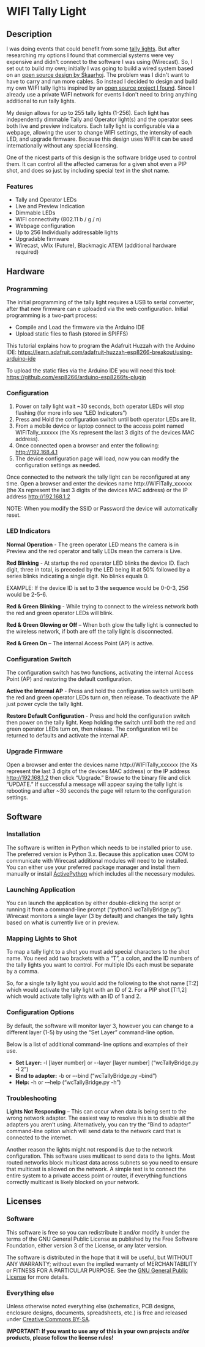 # WIFI Tally Light 

## Description
I was doing events that could benefit from some [tally lights]( https://en.wikipedia.org/wiki/Tally_light). But after researching my options I found that commercial systems were vey expensive and didn't connect to the software I was using (Wirecast). So, I set out to build my own; initially I was going to build a wired system based on an [open source design by Skaarhoj]( http://skaarhoj.com/designs/tally-box-system). The problem was I didn't want to have to carry and run more cables. So instead I decided to design and build my own WIFI tally lights inspired by an [open source project I found](https://github.com/henne-/wifitally). Since I already use a private WIFI network for events I don't need to bring anything additional to run tally lights.

My design allows for up to 255 tally lights (1-256). Each light has independently dimmable Tally and Operator light(s) and the operator sees both live and preview indicators. Each tally light is configurable via a webpage, allowing the user to change WIFI settings, the intensity of each LED, and upgrade firmware. Because this design uses WIFI it can be used internationally without any special licensing. 

One of the nicest parts of this design is the software bridge used to control them. It can control all the affected cameras for a given shot even a PIP shot, and does so just by including special text in the shot name. 

### Features
* Tally and Operator LEDs
* Live and Preview Indication
* Dimmable LEDs
* WIFI connectivity (802.11 b / g / n)
* Webpage configuration
* Up to 256 Individually addressable lights
* Upgradable firmware
* Wirecast, vMix (Future), Blackmagic ATEM (additional hardware required)

## Hardware
### Programming
The initial programming of the tally light requires a USB to serial converter, after that new firmware can e uploaded via the web configuration. Initial programming is a two-part process: 
* Compile and Load the firmware via the Arduino IDE
* Upload static files to flash (stored in SPIFFS)

This tutorial explains how to program the Adafruit Huzzah with the Arduino IDE: https://learn.adafruit.com/adafruit-huzzah-esp8266-breakout/using-arduino-ide

To upload the static files via the Arduino IDE you will need this tool: https://github.com/esp8266/arduino-esp8266fs-plugin

### Configuration
1. Power on tally light wait ~30 seconds, both operator LEDs will stop flashing (for more info see “LED Indicators”)
2. Press and Hold the configuration switch until both operator LEDs are lit.
3. From a mobile device or laptop connect to the access point named WIFITally_xxxxxx (the Xs represent the last 3 digits of the devices MAC address).
4. Once connected open a browser and enter the following: http://192.168.4.1
5. The device configuration page will load, now you can modify the configuration settings as needed.

Once connected to the network the tally light can be reconfigured at any time. Open a browser and enter the devices name http://WIFITally_xxxxxx (the Xs represent the last 3 digits of the devices MAC address) or the IP address http://192.168.1.2

NOTE: When you modify the SSID or Password the device will automatically reset.

### LED Indicators
**Normal Operation** - The green operator LED means the camera is in Preview and the red operator and tally LEDs mean the camera is Live. 

**Red Blinking** - At startup the red operator LED blinks the device ID. Each digit, three in total, is preceded by the LED being lit at 50% followed by a series blinks indicating a single digit. No blinks equals 0. 

EXAMPLE: If the device ID is set to 3 the sequence would be 0-0-3, 256 would be 2-5-6.

**Red & Green Blinking** - While trying to connect to the wireless network both the red and green operator LEDs will blink. 

**Red & Green Glowing or Off** – When both glow the tally light is connected to the wireless network, if both are off the tally light is disconnected.  

**Red & Green On** – The internal Access Point (AP) is active. 

### Configuration Switch
The configuration switch has two functions, activating the internal Access Point (AP) and restoring the default configuration. 

**Active the Internal AP** - Press and hold the configuration switch until both the red and green operator LEDs turn on, then release. To deactivate the AP just power cycle the tally light. 

**Restore Default Configuration** - Press and hold the configuration switch then power on the tally light. Keep holding the switch until both the red and green operator LEDs turn on, then release. The configuration will be returned to defaults and activate the internal AP.

### Upgrade Firmware
Open a browser and enter the devices name http://WIFITally_xxxxxx (the Xs represent the last 3 digits of the devices MAC address) or the IP address http://192.168.1.2 then click “Upgrade.” Browse to the binary file and click “UPDATE.” If successful a message will appear saying the tally light is rebooting and after ~30 seconds the page will return to the configuration settings.

## Software
### Installation
The software is written in Python which needs to be installed prior to use. The preferred version is Python 3.x. Because this application uses COM to communicate with Wirecast additional modules will need to be installed. You can either use your preferred package manager and install them manually or install [ActivePython]( https://www.activestate.com/activepython/downloads) which includes all the necessary modules. 
### Launching Application
You can launch the application by either double-clicking the script or running it from a command-line prompt (“python3 wcTallyBridge.py”). Wirecast monitors a single layer (3 by default) and changes the tally lights based on what is currently live or in preview. 
### Mapping Lights to Shot
To map a tally light to a shot you must add special characters to the shot name. You need add two brackets with a “T”, a colon, and the ID numbers of the tally lights you want to control. For multiple IDs each must be separate by a comma. 

So, for a single tally light you would add the following to the shot name [T:2] which would activate the tally light with an ID of 2. For a PIP shot [T:1,2] which would activate tally lights with an ID of 1 and 2. 

### Configuration Options
By default, the software will monitor layer 3, however you can change to a different layer (1-5) by using the “Set Layer” command-line option. 

Below is a list of additional command-line options and examples of their use. 
* **Set Layer:** -l [layer number] or --layer [layer number] (“wcTallyBridge.py -l 2”)
* **Bind to adapter:** -b or –-bind  (“wcTallyBridge.py –bind”)
* **Help:** -h or -–help  (“wcTallyBridge.py -h”)

### Troubleshooting
**Lights Not Responding** – This can occur when data is being sent to the wrong network adapter. The easiest way to resolve this is to disable all the adapters you aren’t using. Alternatively, you can try the “Bind to adapter” command-line option which will send data to the network card that is connected to the internet. 

Another reason the lights might not respond is due to the network configuration. This software uses multicast to send data to the lights. Most routed networks block multicast data across subnets so you need to ensure that multicast is allowed on the network. A simple test is to connect the entire system to a private access point or router, if everything functions correctly multicast is likely blocked on your network.

## Licenses
### Software
This software is free so you can redistribute it and/or modify it under the terms of the GNU General Public License as published by the Free Software Foundation, either version 3 of the License, or any later version.

The software is distributed in the hope that it will be useful, but WITHOUT ANY WARRANTY; without even the implied warranty of MERCHANTABILITY or FITNESS FOR A PARTICULAR PURPOSE. See the [GNU General Public License]( http://www.gnu.org/licenses) for more details. 

### Everything else
Unless otherwise noted everything else (schematics, PCB designs, enclosure designs, documents, spreadsheets, etc.) is free and released under [Creative Commons BY-SA](http://creativecommons.org/licenses/by-sa/3.0/). 

**IMPORTANT: If you want to use any of this in your own projects and/or products, please follow the license rules!**
